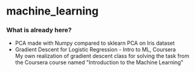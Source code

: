 # machine_learning

### What is already here?
- PCA made with Numpy compared to sklearn PCA on Iris dataset
- Gradient Descent for Logistic Regression - Intro to ML, Coursera <br>
 My own realization of gradient descent class for solving the task from the Coursera course named "Introduction to the Machine Learning"
